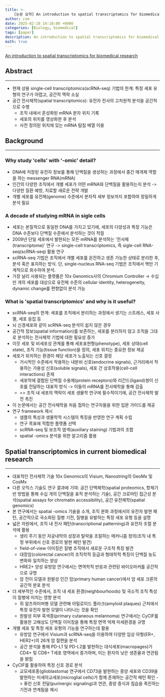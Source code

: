 ```yaml
---
title: >-
    [논문 요약] An introduction to spatial transcriptomics for biomedical research
author: csm
date: 2025-02-18 14:10:00 +0900
categories: [Biology, biomedical]
tags: [paper]
description: An introduction to spatial transcriptomics for biomedical research
math: true
---
```


<a href="https://doi.org/10.1073/pnas.0305937101">An introduction to spatial transcriptomics for biomedical research</a>



## Abstract
---
- 현재 상용 single-cell transcriptomics(scRNA-seq) 기법의 한계: 특정 세포 유형의 연구가 어렵고, 공간적 맥락 소실
- 공간 전사체학(spatial transcriptomics): 유전자 전사의 고차원적 분석을 공간적으로 수행
	- 조직 내에서 혼성화된 mRNA 분자 위치 기록
	- 세포의 위치를 영상화한 후 분석
	- 사전 정의된 위치에 있는 mRNA 탐침 배열 이용

## Background 
---
### Why study 'cells' with '-omic' detail?
- DNA에 저장된 유전자 정보를 통해 단백질을 생성하는 과정에서 중간 매개체 역할을 하는 messenger RNA(mRNA)
- 인간의 다양한 조직에서 개별 세포가 어떤 mRNA와 단백질을 활용하는지 분석 -> 다양한 질환 예방, 치료할 새로운 전략 개발
- 개별 세포를 유전체(genome) 수준에서 분자적 세부 정보까지 포함하여 정밀하게 분석 필요   

### A decade of studying mRNA in sigle cells
- 세포는 본질적으로 동일한 DNA를 가지고 있기에, 세포의 다양성과 특정 기능은 DNA 수준보다 단백질 수준에서 분석하는 것이 적절
- 2009년 단일 세포에서 발현되는 모든 mRNA를 분석하는 '전사체(transcriptome)' 연구 -> single-cell transcriptomics, 즉 sigle-cell RNA-seq(scRNA-seq) 활용 연구
- scRNA-seq 기법은 조직에서 개별 세포를 온전하고 생존 가능한 상태로 분리한 후, 분석 혹은 표지하는 방식. 단, single-nucleus RNA-seq 기법은 조직에서 핵만 기계적으로 회수하여 분석.
- 가장 널리 사용되는 플랫폼은 10x Genomics사의 Chromium Controller -> 수십만 개의 세포를 대상으로 유전체 수준의 cellular identity, heterogeneity, dynamic change를 편향없이 분석 가능

### What is 'spatial transcriptomics' and why is it useful?
- scRNA-seq의 한계: 세포를 조직에서 분리하는 과정에서 생기는 스트레스, 세포 사멸, 세포 응집 등
- 뇌 신경세포와 같이 scRNA-seq 분석이 쉽지 않은 경우
- 공간적 정보(spatial information)를 보존하는, 세포를 분리하지 않고 조직을 그대로 분석하는 전사체학 기법에 대한 필요성 증가
- 이웃 세포 및 비세포성 관계를 통해 세포표현형(phenotype), 세포 상태(cell state), 조직 기능(tissue function)을 정의, 세포 위치는 중요한 정보 제공
- 세포가 위치하는 환경이 해당 세포가 노출되는 신호 결정
	- 거시적인 수준에서 작용하는 내분비 신호(endocrine signals), 근거리에서 작용하는 가용성 신호(soluble signals), 세포 간 상호작용(cell-cell interactions) 존재
	- 세포막에 결합된 단백질 수용체(protein receptors)와 리간드(ligand)쌍이 신호를 전달하는 대표적 방식 -> 이들의 mRNA를 전사체학을 통해 검출
	- => 조직 내 세포의 맥락이 세포 생물학 연구에 필수적이기에, 공간 전사체학 발전 촉진
- 이 논문에서는 공간 전사체학을 처음 접하는 연구자들을 위한 입문 가이드를 제공
- 연구 framework 제시
	- 샘플의 특성과 생물학적 시스템의 특징을 반영한 연구 계획 수립
	- 연구 목표에 적합한 플랫폼 선택
	- scRNA-seq 및 보조적 염색(auxiliary staining) 기법과의 조합
	- spatial -omics 분석을 위한 알고리즘 활용

## Spatial transcriptomics in current biomedical research
---
- 대표적인 전사체학 기술 10x Genomics의 Visium, Nanostring의 GeoMx 및 CosMx
- 다른 오믹스 기술도 연구 결과에 기여: 공간 단백체학(spatial proteomics, 항체기반 방법을 통해 수십 개의 단백질을 표적 분석하는 기술), 공간 크로마틴 접근성 분석(spatial assays for chromatin accessibility), 공간 유전체학(spatial genomics)
- 본 연구에서는 spatial -omics 기술을 소개, 조직 분화 과정에서의 유전자 발현 패턴, 공간적으로 국소화된 질병 기전, 질병을 유발하는 특정 세포 유형 등을 설명
- 넓은 차원에서, 조직 내 전사 패턴(transcriptional patterning)과 유전자 조절 분석에 활용
	- 생리 주기 동안 자궁내막의 성장과 탈락을 조절하는 메커니즘 정의(조직 내 특정 부위에서 신호 경로의 발현 패턴 발견)
	- field-of-view 이미징은 질병 조직에서 새로운 구조적 특징 발견
	- 대장암(colorectal cancer)의 조직학적 등급과 형태학적 특징이 단백질 농도 변화와 일치하는 양상
	- HRE2+ 양성 유방암 연구에서는 면역학적 반응과 관련된 바이오마커를 공간적으로 규명
	- 암 전이 모델과 원발성 인간 암(primary human cancer)에서 암 세포 크론의 공간적 분포 분석
- 더 세부적인 수준에서, 조직 내 세포 환경(neighbourhoods) 및 국소적 조직 특성이 질병에 미치는 영향 분석
	- 쥐 알츠하이머병 모델 관련해 아밀로이드 플라크(amyloid plaques) 근처에서 특정 유전자 발현 모델이 나타나는 것을 확인
	- 원발성 피부 흑색종(primary cutaneous melannoma) 연구에서는 CyCIF를 활용한 고해상도 단백질 이미징을 통해 특정 면역 억제 미세환경을 규명
- 개별 세포 및 특정 세포 유형의 기능을 연구하는데 활용
	- 유방암 연구에서 Visium과 scRNA-seq을 이용하여 다양한 임상 아형(ER+, HER2+)의 26개 암 절편을 분석
	- 공간 분석을 통해 PD-L1 및 PD-L2를 발현하는 대식세포(macropages)가 CD4+ 및 CD8+ T세포 영역에서 증가하며, 이는 환자의 낮은 생존율과 연관됨을 밝힘
- CyCIF를 활용하여 특정 신호 경로 분석
	- 교모세포종(glioblastoma) 연구에서 CD73을 발현하는 종양 세포와 CD39을 발현하는 미세아교세포(microglial cells)가 함께 존재하는 공간적 패턴 확인 -> 퓨린 신호 전달(purinergic signaling)과 연관, 종양 증식과 침습을 족진하는 기전과 연계됨을 제시

